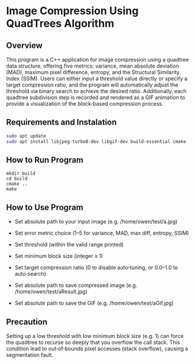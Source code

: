# Image Compression Using QuadTrees Algorithm
## Overview
This program is a C++ application for image compression using a quadtree data structure, offering five metrics: variance, mean absolute deviation (MAD), maximum pixel difference, entropy, and the Structural Similarity Index (SSIM). Users can either input a threshold value directly or specify a target compression ratio, and the program will automatically adjust the threshold via binary search to achieve the desired ratio. Additionally, each quadtree subdivision step is recorded and rendered as a GIF animation to provide a visualization of the block‑based compression process.

## Requirements and Instalation

```bash
sudo apt update
sudo apt install libjpeg-turbo8-dev libgif-dev build-essential cmake
```

## How to Run Program
```
mkdir build
cd build
cmake ..
make
```
## How to Use Program 
- Set absolute path to your input image (e.g. /home/owen/test/a.jpg)

- Set error metric choice (1–5 for variance, MAD, max diff, entropy, SSIM)

- Set threshold (within the valid range printed)

- Set minimum block size (integer ≥ 1)

- Set target compression ratio (0 to disable auto‑tuning, or 0.0–1.0 to auto‑search)

- Set absolute path to save compressed image (e.g. /home/owen/test/aResult.jpg)

- Set absolute path to save the GIF (e.g. /home/owen/test/aGif.jpg)

## Precaution
Setting up a low threshold with low minimum block size (e.g. 1) can force the quadtree to recurse so deeply that you overflow the call stack. This condition lead to out‑of‑bounds pixel accesses (stack overflow), causing a segmentation fault.
